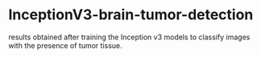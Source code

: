 # InceptionV3-brain-tumor-detection
results obtained after training the Inception v3 models to classify images with the presence of tumor tissue.
